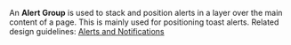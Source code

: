 An **Alert Group** is used to stack and position alerts in a layer over the main content of a page. This is mainly used for positioning toast alerts. Related design guidelines: [Alerts and Notifications](design-guidelines/usage-and-behavior/alerts-and-notifications.md)
